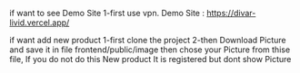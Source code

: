 if want to see Demo Site
1-first use vpn.
Demo Site : https://divar-livid.vercel.app/



if want add new product
1-first clone the project
2-then Download Picture and save it in file frontend/public/image  then chose your Picture from thise file, If you do not do this New product It is registered but dont show Picture
